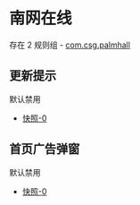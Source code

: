 # 南网在线

存在 2 规则组 - [com.csg.palmhall](/src/apps/com.csg.palmhall.ts)

## 更新提示

默认禁用

- [快照-0](https://i.gkd.li/import/12700060)

## 首页广告弹窗

默认禁用

- [快照-0](https://i.gkd.li/import/12700075)
